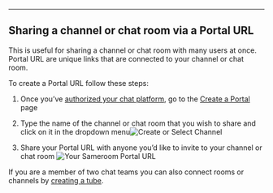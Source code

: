 ---

## Sharing a channel or chat room via a Portal URL

This is useful for sharing a channel or chat room with many users at once. Portal URL are unique links that are connected to your channel or chat room.

To create a Portal URL follow these steps:

1. Once you’ve [authorized your chat platform](/getting-started/en/authorizing/README), go to the <a href="https://sameroom.io/#/create-a-portal" target="_blank">Create a Portal</a> page

2. Type the name of the channel or chat room that you wish to share and click on it in the dropdown menu![Create or Select Channel](https://in.kato.im/36d49554b752b7144051ab70fb3db836b3e74edbbc60efbd62bed1009577403c/Sameroom%20Create%20Slack%20Portal%20copy.png)

3. Share your Portal URL with anyone you’d like to invite to your channel or chat room
![Your Sameroom Portal URL](https://in.kato.im/b450e18e6de4847cc19396187d655a94b4a7bb5f6c417d0f7ba124d942f6738d/Sameroom%20Create%20Portal%20Success.png)

If you are a member of two chat teams you can also connect rooms or channels by [creating a tube](/getting-started/en/tubes/README).
